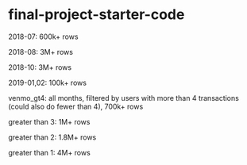 # final-project-starter-code

2018-07: 600k+ rows

2018-08: 3M+ rows

2018-10: 3M+ rows

2019-01,02: 100k+ rows


venmo_gt4: all months, filtered by users with more than 4 transactions (could also do fewer than 4), 700k+ rows

greater than 3: 1M+ rows

greater than 2: 1.8M+ rows

greater than 1: 4M+ rows
